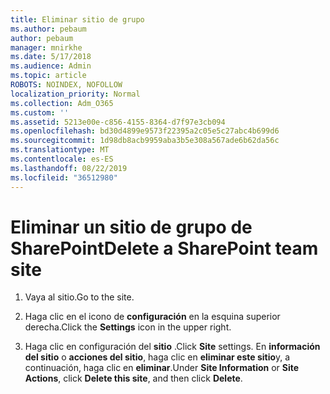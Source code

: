 ```yaml
---
title: Eliminar sitio de grupo
ms.author: pebaum
author: pebaum
manager: mnirkhe
ms.date: 5/17/2018
ms.audience: Admin
ms.topic: article
ROBOTS: NOINDEX, NOFOLLOW
localization_priority: Normal
ms.collection: Adm_O365
ms.custom: ''
ms.assetid: 5213e00e-c856-4155-8364-d7f97e3cb094
ms.openlocfilehash: bd30d4899e9573f22395a2c05e5c27abc4b699d6
ms.sourcegitcommit: 1d98db8acb9959aba3b5e308a567ade6b62da56c
ms.translationtype: MT
ms.contentlocale: es-ES
ms.lasthandoff: 08/22/2019
ms.locfileid: "36512980"
---
```

# <a name="delete-a-sharepoint-team-site"></a><span data-ttu-id="5ce6e-102">Eliminar un sitio de grupo de SharePoint</span><span class="sxs-lookup"><span data-stu-id="5ce6e-102">Delete a SharePoint team site</span></span>

1. <span data-ttu-id="5ce6e-103">Vaya al sitio.</span><span class="sxs-lookup"><span data-stu-id="5ce6e-103">Go to the site.</span></span>
    
2. <span data-ttu-id="5ce6e-104">Haga clic en el icono de **configuración** en la esquina superior derecha.</span><span class="sxs-lookup"><span data-stu-id="5ce6e-104">Click the **Settings** icon in the upper right.</span></span> 
    
3. <span data-ttu-id="5ce6e-105">Haga clic en configuración del **sitio** .</span><span class="sxs-lookup"><span data-stu-id="5ce6e-105">Click **Site** settings.</span></span> <span data-ttu-id="5ce6e-106">En **información del sitio** o **acciones del sitio**, haga clic en **eliminar este sitio**y, a continuación, haga clic en **eliminar**.</span><span class="sxs-lookup"><span data-stu-id="5ce6e-106">Under **Site Information** or **Site Actions**, click **Delete this site**, and then click **Delete**.</span></span>
    

